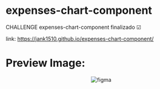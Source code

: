 # expenses-chart-component
CHALLENGE expenses-chart-component finalizado ☑

link:
https://jank1510.github.io/expenses-chart-component/


# Preview Image:
<p align='center'> 
  
  <img src="https://res.cloudinary.com/dz209s6jk/image/upload/q_auto,w_900/Screenshots/xti2ew7h8zmfpxqlpixg.jpg" alt="figma"/>

</p>
